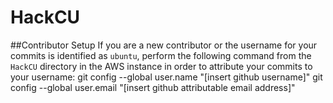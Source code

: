 HackCU
======
##Contributor Setup
If you are a new contributor or the username for your commits is identified as ```ubuntu```, perform the following command from the ```HackCU``` directory in the AWS instance in order to attribute your commits to your username:
  git config --global user.name "[insert github username]"
  git config --global user.email "[insert github attributable email address]"

